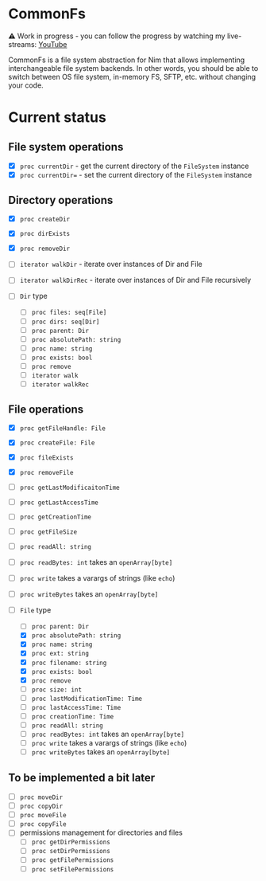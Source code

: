 # CommonFs

⚠️ Work in progress - you can follow the progress by watching my live-streams: [YouTube](https://www.youtube.com/watch?v=N803udzR2dg&list=PL5AVzKSngnt-GaJxP04Kfn6cyx8T8hHKd)

CommonFs is a file system abstraction for Nim that allows implementing interchangeable file system backends. In other words, you should be able to switch between OS file system, in-memory FS, SFTP, etc. without changing your code.

# Current status

## File system operations

-[x] `proc currentDir` - get the current directory of the `FileSystem` instance
-[x] `proc currentDir=` - set the current directory of the `FileSystem` instance

## Directory operations

-[x] `proc createDir`
-[x] `proc dirExists`
-[x] `proc removeDir`
-[ ] `iterator walkDir` - iterate over instances of Dir and File
-[ ] `iterator walkDirRec` - iterate over instances of Dir and File recursively

-[ ] `Dir` type
    -[ ] `proc files: seq[File]`
    -[ ] `proc dirs: seq[Dir]`
    -[ ] `proc parent: Dir`
    -[ ] `proc absolutePath: string`
    -[ ] `proc name: string`
    -[ ] `proc exists: bool`
    -[ ] `proc remove`
    -[ ] `iterator walk`
    -[ ] `iterator walkRec`

## File operations

-[x] `proc getFileHandle: File`
-[x] `proc createFile: File`
-[x] `proc fileExists`
-[x] `proc removeFile`
-[ ] `proc getLastModificaitonTime`
-[ ] `proc getLastAccessTime`
-[ ] `proc getCreationTime`
-[ ] `proc getFileSize`

-[ ] `proc readAll: string`
-[ ] `proc readBytes: int` takes an `openArray[byte]`
-[ ] `proc write` takes a varargs of strings (like `echo`)
-[ ] `proc writeBytes` takes an `openArray[byte]`

-[ ] `File` type
    -[ ] `proc parent: Dir`
    -[x] `proc absolutePath: string`
    -[x] `proc name: string`
    -[x] `proc ext: string`
    -[x] `proc filename: string`
    -[x] `proc exists: bool`
    -[x] `proc remove`
    -[ ] `proc size: int`
    -[ ] `proc lastModificationTime: Time`
    -[ ] `proc lastAccessTime: Time`
    -[ ] `proc creationTime: Time`
    -[ ] `proc readAll: string`
    -[ ] `proc readBytes: int` takes an `openArray[byte]`
    -[ ] `proc write` takes a varargs of strings (like `echo`)
    -[ ] `proc writeBytes` takes an `openArray[byte]`

## To be implemented a bit later

-[ ] `proc moveDir`
-[ ] `proc copyDir`
-[ ] `proc moveFile`
-[ ] `proc copyFile`
-[ ] permissions management for directories and files
    -[ ] `proc getDirPermissions`
    -[ ] `proc setDirPermissions`
    -[ ] `proc getFilePermissions`
    -[ ] `proc setFilePermissions`